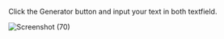 Click the Generator button and input your text in both textfield.

![Screenshot (70)](https://user-images.githubusercontent.com/52869073/86411109-04453100-bcb4-11ea-9d98-5399f2793340.png)
